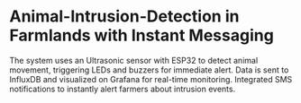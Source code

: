 # Animal-Intrusion-Detection in Farmlands with Instant Messaging
The system uses an Ultrasonic sensor with ESP32 to detect animal movement, triggering LEDs and buzzers for immediate alert. Data is sent to InfluxDB and visualized on Grafana for real-time monitoring. Integrated SMS notifications to instantly alert farmers about intrusion events.
